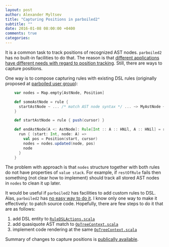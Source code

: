 ```yaml
---
layout: post
author: Alexander Myltsev
title: "Capturing Positions in parboiled2"
subtitle: ""
date: 2016-01-08 08:00:00 +0400
comments: true
categories:
---
```


It is a common task to track positions of recognized AST nodes. `parboiled2` has no built-in facilities to do that. The reason is that [different applications have different needs with regard to position tracking](https://github.com/sirthias/parboiled2/pull/152). Still, there are ways to capture positions.

One way is to compose capturing rules with existing DSL rules (originally proposed at [parboiled user group](https://groups.google.com/d/msg/parboiled-user/Aoxz1E9bwPM/xORI_eZNrHEJ)):

```scala
    var nodes = Map.empty[AstNode, Position]

    def someAstNode = rule {
      startAstNode ~ ... /* match AST node syntax */ ... ~> MyAstNode ~ endAstNode ~ restOfRule
    }

    def startAstNode = rule { push(cursor) }

    def endAstNode[A <: AstNode]: Rule[Int :: A :: HNil, A :: HNil] = rule {
      run { (start: Int, node: A) =>
        val pos = Position(start, cursor)
        nodes = nodes.updated(node, pos)
        node
      }
    }
```

The problem with approach is that `nodes` structure together with both rules do not have properties of `value stack`. For example, if `restOfRule` fails then something (not clear how to implement) should track all stored AST nodes in `nodes` to clean it up later.

It would be useful if `parboiled2` has facilities to add custom rules to DSL. Alas, `parboiled2` has [no easy way to do it](???). I know only one way to make it effectively: to patch source code. Hopefully, there are few steps to do it that are as follows:

1. add DSL entity to [`RuleDSLActions.scala`](https://github.com/alexander-myltsev/parboiled2/blob/feature-capture_pos/parboiled-core/src/main/scala/org/parboiled2/RuleDSLActions.scala#L26-L32)
2. add quasiquote AST match to [`OpTreeContext.scala`](https://github.com/alexander-myltsev/parboiled2/blob/feature-capture_pos/parboiled-core/src/main/scala/org/parboiled2/support/OpTreeContext.scala#L113)
3. implement code rendering at the same [`OpTreeContext.scala`](https://github.com/alexander-myltsev/parboiled2/blob/feature-capture_pos/parboiled-core/src/main/scala/org/parboiled2/support/OpTreeContext.scala#L535-L544)

Summary of changes to capture positions is [publically available](https://github.com/alexander-myltsev/parboiled2/compare/bf2ac7b4ee4510841c36cf9f8b143e3bd797fbcf...alexander-myltsev:feature-capture_pos).
